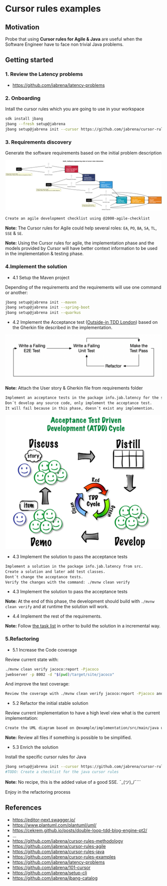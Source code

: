 # Cursor rules examples

## Motivation

Probe that using **Cursor rules for Agile & Java** are useful when the Software Engineer have to face non trivial Java problems.

## Getting started

### 1. Review the Latency problems

- https://github.com/jabrena/latency-problems

### 2. Onboarding

Intall the cursor rules which you are going to use in your workspace

```bash
sdk install jbang
jbang --fresh setup@jabrena
jbang setup@jabrena init --cursor https://github.com/jabrena/cursor-rules-agile
```

### 3. Requirements discovery

Generate the software requirements based on the initial problem description

![](./docs/sdlc_linear2.png)

```bash
Create an agile development checklist using @2000-agile-checklist
```

**Note:** The Cursor rules for Agile could help several roles: `EA`, `PO`, `BA`, `SA`, `TL`, `SSE` & `SE`.

**Note:** Using the Cursor rules for agile, the implementation phase and the models provided by Cursor will have better context information to be used in the implementation & testing phase.

### 4.Implement the solution

- 4.1 Setup the Maven project

Depending of the requirements and the requirements will use one command or another:

```bash
jbang setup@jabrena init --maven
jbang setup@jabrena init --spring-boot
jbang setup@jabrena init --quarkus
```

- 4.2 Implement the Acceptance test ([Outside-in TDD London](https://outsidein.dev/concepts/outside-in-tdd/)) based on the Gherkin file described in the implementation.

![](./docs/double-loop-tdd.png)

**Note:** Attach the User story & Gherkin file from requirements folder

```bash
Implement an acceptance tests in the package info.jab.latency for the scenarios
Don´t develop any source code, only implement the acceptance test.
It will fail because in this phase, doesn´t exist any implemention.
```

![](./docs/atdd.png)

- 4.3 Implement the solution to pass the acceptance tests

```bash
Implement a solution in the package info.jab.latency from src.
Create a solution and later add test classes.
Dont´t change the acceptance tests.
Verify the changes with the command: ./mvnw clean verify
```

- 4.3 Implement the solution to pass the acceptance tests

**Note:** At the end of this phase, the development should build with `./mvnw clean verify` and at runtime the solution will work.

- 4.4 Implement the rest of the requirements.

**Note:** Follow [the task list](./problem5/requirements/agile/US-001-tasks-api-greek-gods-data-retrieval.md) in orther to build the solution in a incremental way.

### 5.Refactoring

- 5.1 Increase the Code coverage

Review current state with:

```bash
./mvnw clean verify jacoco:report -Pjacoco
jwebserver -p 8002 -d "$(pwd)/target/site/jacoco"
```

And improve the test coverage:

```bash
Review the coverage with ./mvnw clean verify jacoco:report -Pjacoco and increase the coverage in instructions, classes & branches until 80% @problem4
```

- 5.2 Refactor the initial stable solution

Review current implementation to have a high level view what is the current implementation:

```bash
Create the UML diagram based on @example/implementation/src/main/java using the cursor rule @2200-uml-class-diagram.mdc
```

**Note:** Review all files if something is possible to be simplified.

- 5.3 Enrich the solution

Install the specific cursor rules for Java

```bash
jbang setup@jabrena init --cursor https://github.com/jabrena/cursor-rules-java
#TODO: Create a checklist for the java cursor rules
```

**Note:** No recipe, this is the added value of a good SSE. ¯\_(ツ)_/¯```

Enjoy in the refactoring process

## References

- https://editor-next.swagger.io/
- https://www.plantuml.com/plantuml/uml/
- https://cekrem.github.io/posts/double-loop-tdd-blog-engine-pt2/
- ...
- https://github.com/jabrena/cursor-rules-methodology
- https://github.com/jabrena/cursor-rules-agile
- https://github.com/jabrena/cursor-rules-java
- https://github.com/jabrena/cursor-rules-examples
- https://github.com/jabrena/latency-problems
- https://github.com/jabrena/101-cursor
- https://github.com/jabrena/setup-cli
- https://github.com/jabrena/jbang-catalog
